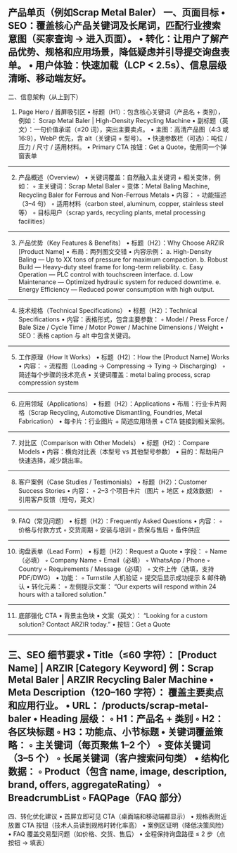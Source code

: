 产品单页（例如Scrap Metal Baler）
一、页面目标
• SEO：覆盖核心产品关键词及长尾词，匹配行业搜索意图（买家查询 → 进入页面）。
• 转化：让用户了解产品优势、规格和应用场景，降低疑虑并引导提交询盘表单。
• 用户体验：快速加载（LCP < 2.5s）、信息层级清晰、移动端友好。
---
二、信息架构（从上到下）
1. Page Hero / 首屏吸引区
• 标题（H1）：包含核心关键词（产品名 + 类别），例如：
Scrap Metal Baler | High-Density Recycling Machine
• 副标题（英文）：一句价值承诺（≤20 词），突出主要卖点。
• 主图：高清产品图（4:3 或 16:9），WebP 优先，含 alt（关键词 + 型号）。
• 快速参数栏（可选）：吨位 / 压力 / 尺寸 / 适用材料。
• Primary CTA 按钮：Get a Quote，使用同一个弹窗表单
---
2. 产品概述（Overview）
• 关键词覆盖：自然融入主关键词 + 相关变体，例如：
    ◦ 主关键词：Scrap Metal Baler
    ◦ 变体：Metal Baling Machine, Recycling Baler for Ferrous and Non-Ferrous Metals
• 内容：
    ◦ 功能描述（3–4 句）
    ◦ 适用材料（carbon steel, aluminum, copper, stainless steel 等）
    ◦ 目标用户（scrap yards, recycling plants, metal processing facilities）
---
3. 产品优势（Key Features & Benefits）
• 标题（H2）：Why Choose ARZIR [Product Name]
• 布局：两列图文交错
• 内容示例：
    a. High-Density Baling — Up to XX tons of pressure for maximum compaction.
    b. Robust Build — Heavy-duty steel frame for long-term reliability.
    c. Easy Operation — PLC control with touchscreen interface.
    d. Low Maintenance — Optimized hydraulic system for reduced downtime.
    e. Energy Efficiency — Reduced power consumption with high output.
---
4. 技术规格（Technical Specifications）
• 标题（H2）：Technical Specifications
• 内容：表格形式，包含主要参数：
    ◦ Model / Press Force / Bale Size / Cycle Time / Motor Power / Machine Dimensions / Weight
• SEO：表格 caption 与 alt 中包含关键词。
---
5. 工作原理（How It Works）
• 标题（H2）：How the [Product Name] Works
• 内容：
    ◦ 流程图（Loading → Compressing → Tying → Discharging）
    ◦ 简述每个步骤的技术亮点
• 关键词覆盖：metal baling process, scrap compression system
---
6. 应用领域（Applications）
• 标题（H2）：Applications
• 布局：行业卡片网格（Scrap Recycling, Automotive Dismantling, Foundries, Metal Fabrication）
• 每卡片：行业图片 + 简述应用场景 + CTA 链接到相关案例。
---
7. 对比区（Comparison with Other Models）
• 标题（H2）：Compare Models
• 内容：横向对比表（本型号 vs 其他型号参数）
• 目的：帮助用户快速选择，减少跳出率。
---
8. 客户案例（Case Studies / Testimonials）
• 标题（H2）：Customer Success Stories
• 内容：
    ◦ 2–3 个项目卡片（图片 + 地区 + 成效数据）
    ◦ 引用客户反馈（短句，英文）
---
9. FAQ（常见问题）
• 标题（H2）：Frequently Asked Questions
• 内容：
    ◦ 价格与付款方式
    ◦ 交货周期
    ◦ 安装与培训
    ◦ 质保与售后
    ◦ 备件供应
---
10. 询盘表单（Lead Form）
• 标题（H2）：Request a Quote
• 字段：
    ◦ Name（必填）
    ◦ Company Name
    ◦ Email（必填）
    ◦ WhatsApp / Phone
    ◦ Country
    ◦ Requirements / Message（必填）
    ◦ 文件上传（选填，支持 PDF/DWG）
• 功能：
    ◦ Turnstile 人机验证
    ◦ 提交后显示成功提示 & 邮件确认
• 转化元素：
    ◦ 左侧提示文案：
“Our experts will respond within 24 hours with a tailored solution.”
---
11. 底部强化 CTA
• 背景主色块
• 文案（英文）：
“Looking for a custom solution? Contact ARZIR today.”
• 按钮：Get a Quote
---
三、SEO 细节要求
• Title（≤60 字符）：
    [Product Name] | ARZIR [Category Keyword]
例：Scrap Metal Baler | ARZIR Recycling Baler Machine
• Meta Description（120–160 字符）：
    覆盖主要卖点和应用行业。
• URL：
    /products/scrap-metal-baler
• Heading 层级：
    ◦ H1：产品名 + 类别
    ◦ H2：各区块标题
    ◦ H3：功能点、小节标题
• 关键词覆盖策略：
    ◦ 主关键词（每页聚焦 1–2 个）
    ◦ 变体关键词（3–5 个）
    ◦ 长尾关键词（客户搜索问句类）
• 结构化数据：
    ◦ Product（包含 name, image, description, brand, offers, aggregateRating）
    ◦ BreadcrumbList
    ◦ FAQPage（FAQ 部分）
---
四、转化优化建议
• 首屏立即可见 CTA（桌面端和移动端都显示）
• 规格表附近放置 CTA 按钮（技术人员读到规格时转化率高）
• 案例区证明（降低决策风险）
• FAQ 覆盖交易型问题（如价格、交货、售后）
• 全程保持询盘路径 ≤ 2 步（点按钮 → 填表）